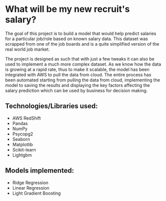 # What will be my new recruit's salary?

The goal of this project is to build a model that would help predict salaries for a particular job/role based on known salary data. This dataset was scrapped from one of the job boards and is a quite simplified version of the real world job market.

The project is designed as such that with just a few tweaks it can also be used to implement a much more complex dataset. As we know how the data is growing at a rapid rate, thus to make it scalable, the model has been integrated with AWS to pull the data from cloud. The entire process has been automated starting from pulling the data from cloud, implementing the model to saving the results and displaying the key factors affecting the salary prediction which can be used by business for decision making.

## Technologies/Libraries used:
* AWS RedShift
* Pandas
* NumPy
* Psycopg2
* Seaborn
* Matplotlib
* Scikit-learn
* Lightgbm

## Models implemented:
* Ridge Regression
* Linear Regression
* Light Gradient Boosting
